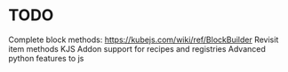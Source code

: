 # TODO
Complete block methods: https://kubejs.com/wiki/ref/BlockBuilder
Revisit item methods
KJS Addon support for recipes and registries
Advanced python features to js
